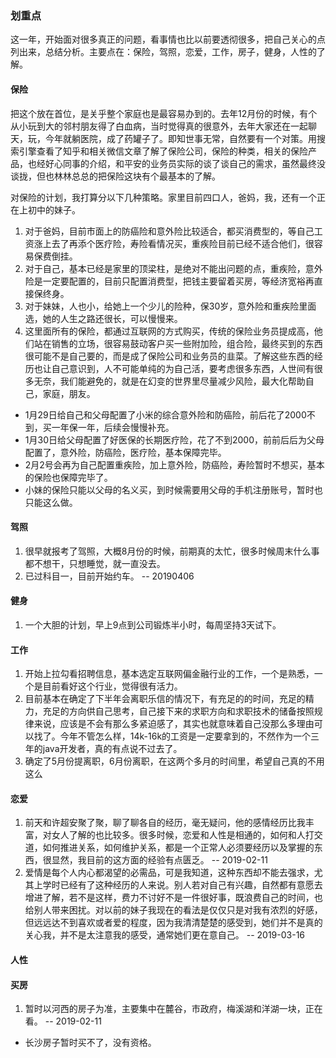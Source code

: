 ### 划重点
这一年，开始面对很多真正的问题，看事情也比以前要透彻很多，把自己关心的点列出来，总结分析。主要点在：保险，驾照，恋爱，工作，房子，健身，人性的了解。

#### 保险
把这个放在首位，是关乎整个家庭也是最容易办到的。去年12月份的时候，有个从小玩到大的邻村朋友得了白血病，当时觉得真的很意外，去年大家还在一起聊天，玩，今年就躺医院，成了药罐子了。即知世事无常，自然要有一个对策。用搜索引擎查看了知乎和相关微信文章了解了保险公司，保险的种类，相关的保险产品，也经好心同事的介绍，和平安的业务员实际的谈了谈自己的需求，虽然最终没谈拢，但也林林总总的把保险这块有个最基本的了解。

对保险的计划，我打算分以下几种策略。家里目前四口人，爸妈，我，还有一个正在上初中的妹子。
1. 对于爸妈，目前市面上的防癌险和意外险比较适合，都买消费型的，等自己工资涨上去了再添个医疗险，寿险看情况买，重疾险目前已经不适合他们，很容易保费倒挂。
2. 对于自己，基本已经是家里的顶梁柱，是绝对不能出问题的点，重疾险，意外险是一定要配置的，目前只配置消费型，把钱主要留着买房，等经济宽裕再直接保终身。
3. 对于妹妹，人也小，给她上一个少儿的险种，保30岁，意外险和重疾险里面选，她的人生之路还很长，可以慢慢来。
4. 这里面所有的保险，都通过互联网的方式购买，传统的保险业务员提成高，他们站在销售的立场，很容易鼓动客户买一些附加险，组合险，最终买到的东西很可能不是自己要的，而是成了保险公司和业务员的韭菜。了解这些东西的经历也让自己意识到，人不可能单纯的为自己活，要考虑很多东西，人世间有很多无奈，我们能避免的，就是在幻变的世界里尽量减少风险，最大化帮助自己，家庭，朋友。

- 1月29日给自己和父母配置了小米的综合意外险和防癌险，前后花了2000不到，买一年保一年，后续会慢慢补充。
- 1月30日给父母配置了好医保的长期医疗险，花了不到2000，前前后后为父母配置了，意外险，防癌险，医疗险，基本保障完毕。
- 2月2号会再为自己配置重疾险，加上意外险，防癌险，寿险暂时不想买，基本的保险也保障完毕了。
- 小妹的保险只能以父母的名义买，到时候需要用父母的手机注册账号，暂时也只能这么做。

#### 驾照
1. 很早就报考了驾照，大概8月份的时候，前期真的太忙，很多时候周末什么事都不想干，只想睡觉，就一直没去。 
2. 已过科目一，目前开始约车。 -- 20190406


#### 健身
1. 一个大胆的计划，早上9点到公司锻炼半小时，每周坚持3天试下。

#### 工作
1. 开始上拉勾看招聘信息，基本选定互联网偏金融行业的工作，一个是熟悉，一个是目前看好这个行业，觉得很有活力。
2. 目前基本在确定了下半年会离职乐信的情况下，有充足的的时间，充足的精力，充足的方向供自己思考，自己接下来的求职方向和求职技术的储备按照规律来说，应该是不会有那么多紧迫感了，其实也就意味着自己没那么多理由可以找了。今年不管怎么样，14k-16k的工资是一定要拿到的，不然作为一个三年的java开发者，真的有点说不过去了。
3. 确定了5月份提离职，6月份离职，在这两个多月的时间里，希望自己真的不用这么


#### 恋爱
1. 前天和许超安聚了聚，聊了聊各自的经历，毫无疑问，他的感情经历比我丰富，对女人了解的也比较多。很多时候，恋爱和人性是相通的，如何和人打交道，如何推进关系，如何维护关系，都是一个正常人必须要经历以及掌握的东西，很显然，我目前的这方面的经验有点匮乏。 -- 2019-02-11 
2. 爱情是每个人内心都渴望的必需品，可是我知道，这种东西却不能去强求，尤其上学时已经有了这种经历的人来说。别人若对自己有兴趣，自然都有意愿去增进了解，若不是这样，费力不讨好不是一件很好事，既浪费自己的时间，也给别人带来困扰。对以前的妹子我现在的看法是仅仅只是对我有浓烈的好感，但远远达不到喜欢或者爱的程度，因为我清清楚楚的感受到，她们并不是真的关心我，并不是太注意我的感受，通常她们更在意自己。 -- 2019-03-16
#### 人性


#### 买房
1. 暂时以河西的房子为准，主要集中在麓谷，市政府，梅溪湖和洋湖一块，正在看。 -- 2019-02-11
 -  长沙房子暂时买不了，没有资格。
